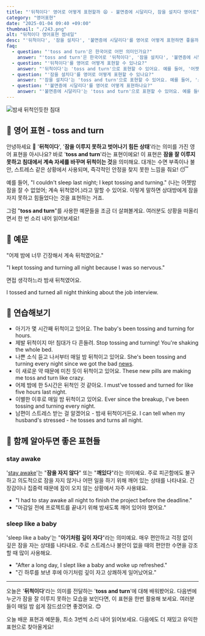 ```yaml
---
title: "'뒤척이다' 영어로 어떻게 표현할까 😫 - 불면증에 시달리다, 잠을 설치다 영어로"
category: "영어표현"
date: "2025-01-04 09:40 +09:00"
thumbnail: "./243.png"
alt: "뒤척이다 영어표현 썸네일"
desc: "'뒤척이다', '잠을 설치다', '불면증에 시달리다'를 영어로 어떻게 표현하면 좋을까요? '어젯밤에 너무 긴장해서 뒤척였어', '스트레스 때문에 잠을 설치고 있어', '불면증 때문에 계속해서 뒤척이고 있어' 등을 영어로 표현하는 법을 배워봅시다. 다양한 예문을 통해서 연습하고 본인의 표현으로 만들어 보세요."
faq:
  - question: "'toss and turn'은 한국어로 어떤 의미인가요?"
    answer: "'toss and turn'은 한국어로 '뒤척이다', '잠을 설치다', '불면증에 시달리다' 등으로 번역될 수 있어요. 주로 잠을 잘 이루지 못하고 몸을 이리저리 움직이는 상황을 표현할 때 사용해요."
  - question: "'뒤척이다'를 영어로 어떻게 표현할 수 있나요?"
    answer: "'뒤척이다'는 'toss and turn'으로 표현할 수 있어요. 예를 들어, '어젯밤에 너무 긴장해서 뒤척였어'는 'I tossed and turned all night because I was so nervous'로 말할 수 있어요."
  - question: "'잠을 설치다'를 영어로 어떻게 표현할 수 있나요?"
    answer: "'잠을 설치다'는 'toss and turn'으로 표현할 수 있어요. 예를 들어, '스트레스 때문에 잠을 설치고 있어'는 'I'm tossing and turning because of stress'로 말할 수 있어요."
  - question: "'불면증에 시달리다'를 영어로 어떻게 표현하나요?"
    answer: "'불면증에 시달리다'는 'toss and turn'으로 표현할 수 있어요. 예를 들어, '불면증 때문에 계속해서 뒤척이고 있어'는 'I'm tossing and turning because of my insomnia'로 표현할 수 있어요."
---
```


![밤새 뒤척인듯한 침대](./243-1.jpg)

## 🌟 영어 표현 - toss and turn

안녕하세요 👋 '**뒤척이다**', '**잠을 이루지 못하고 벗어나기 힘든 상태**'라는 의미를 가진 영어 표현을 아시나요? 바로 '**toss and turn**'라는 표현이에요! 이 표현은 **잠을 잘 이루지 못하고 침대에서 계속 자세를 바꾸며 뒤척이는 것**을 의미해요. 대개는 수면 부족이나 불안, 스트레스 같은 상황에서 사용되며, 즉각적인 안정을 찾지 못한 느낌을 줘요! 😴

예를 들어, "I couldn't sleep last night; I kept tossing and turning." (나는 어젯밤 잠을 잘 수 없었어; 계속 뒤척였어.)라고 말할 수 있어요. 이렇게 말하면 상대방에게 잠을 자지 못하고 힘들었다는 것을 표현하는 거죠.

그럼 "**toss and turn**"를 사용한 예문들을 조금 더 살펴볼게요. 여러분도 상황을 떠올리면서 한 번 소리 내어 읽어보세요!

## 📖 예문

"어제 밤에 너무 긴장해서 계속 뒤척였어요."

"I kept tossing and turning all night because I was so nervous."

면접 생각하느라 밤새 뒤척였어요.

I tossed and turned all night thinking about the job interview.

## 💬 연습해보기

<ul data-interactive-list>
  <li data-interactive-item>
    <span data-toggler>아기가 몇 시간째 뒤척이고 있어요.</span>
    <span data-answer>The baby's been tossing and turning for hours.</span>
  </li>
  <li data-interactive-item>
    <span data-toggler>제발 뒤척이지 마! 침대가 다 흔들려.</span>
    <span data-answer>Stop tossing and turning! You're shaking the whole bed.</span>
  </li>
  <li data-interactive-item>
    <span data-toggler>나쁜 소식 듣고 나서부터 매일 밤 뒤척이고 있어요.</span>
    <span data-answer>She's been tossing and turning every night since we got the bad <a href="/blog/in-english/536.news/">news</a>.</span>
  </li>
  <li data-interactive-item>
    <span data-toggler>이 새로운 약 때문에 미친 듯이 뒤척이고 있어요.</span>
    <span data-answer>These new pills are making me toss and turn like crazy.</span>
  </li>
  <li data-interactive-item>
    <span data-toggler>어제 밤에 한 5시간은 뒤척인 것 같아요.</span>
    <span data-answer>I must've tossed and turned for like five hours last night.</span>
  </li>
  <li data-interactive-item>
    <span data-toggler>이별한 이후로 매일 밤 뒤척이고 있어요.</span>
    <span data-answer>Ever since the breakup, I've been tossing and turning every night.</span>
  </li>
  <li data-interactive-item>
    <span data-toggler>남편이 스트레스 받는 걸 알겠어요 - 밤새 뒤척이거든요.</span>
    <span data-answer>I can tell when my husband's stressed - he tosses and turns all night.</span>
  </li>
</ul>

## 🤝 함께 알아두면 좋은 표현들

### stay awake

'[stay awake](/blog/in-english/119.stay/)'는 "**잠을 자지 않다**" 또는 "**깨있다**"라는 의미예요. 주로 피곤함에도 불구하고 의도적으로 잠을 자지 않거나 어떤 일을 하기 위해 깨어 있는 상태를 나타내요. 긴장감이나 집중력 때문에 잠이 오지 않는 상황에서 자주 사용돼요.

- "I had to stay awake all night to finish the project before the deadline."
- "마감일 전에 프로젝트를 끝내기 위해 밤새도록 깨어 있어야 했어요."

### sleep like a baby

'sleep like a baby'는 "**아기처럼 깊이 자다**"라는 의미예요. 매우 편안하고 걱정 없이 깊은 잠을 자는 상태를 나타내요. 주로 스트레스나 불안이 없을 때의 편안한 수면을 강조할 때 많이 사용해요.

- "After a long day, I slept like a baby and woke up refreshed."
- "긴 하루를 보낸 후에 아기처럼 깊이 자고 상쾌하게 일어났어요."

---

오늘은 '**뒤척이다**'라는 의미를 전달하는 '**toss and turn**'에 대해 배워봤어요. 다음번에 누군가 잠을 잘 이루지 못하는 모습을 보인다면, 이 표현을 한번 활용해 보세요. 여러분들이 매일 밤 쉽게 잠드셨으면 좋겠어요. 😊

오늘 배운 표현과 예문들, 최소 3번씩 소리 내어 읽어보세요. 다음에도 더 재밌고 유익한 표현으로 찾아올게요!
